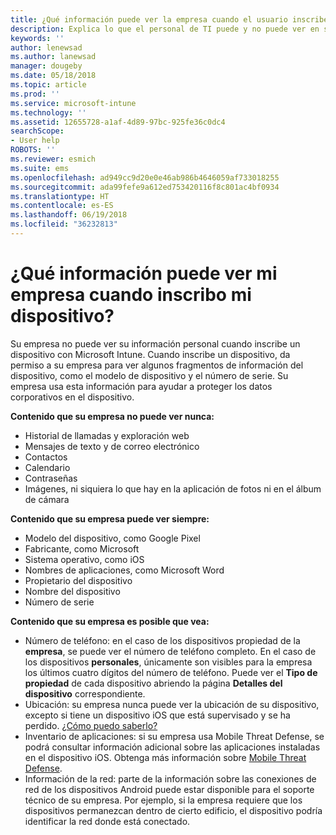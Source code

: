 ```yaml
---
title: ¿Qué información puede ver la empresa cuando el usuario inscribe el dispositivo?
description: Explica lo que el personal de TI puede y no puede ver en su dispositivo administrado.
keywords: ''
author: lenewsad
ms.author: lanewsad
manager: dougeby
ms.date: 05/18/2018
ms.topic: article
ms.prod: ''
ms.service: microsoft-intune
ms.technology: ''
ms.assetid: 12655728-a1af-4d89-97bc-925fe36c0dc4
searchScope:
- User help
ROBOTS: ''
ms.reviewer: esmich
ms.suite: ems
ms.openlocfilehash: ad949cc9d20e0e46ab986b4646059af733018255
ms.sourcegitcommit: ada99fefe9a612ed753420116f8c801ac4bf0934
ms.translationtype: HT
ms.contentlocale: es-ES
ms.lasthandoff: 06/19/2018
ms.locfileid: "36232813"
---
```

# <a name="what-information-can-my-company-see-when-i-enroll-my-device"></a>¿Qué información puede ver mi empresa cuando inscribo mi dispositivo?

Su empresa no puede ver su información personal cuando inscribe un dispositivo con Microsoft Intune. Cuando inscribe un dispositivo, da permiso a su empresa para ver algunos fragmentos de información del dispositivo, como el modelo de dispositivo y el número de serie. Su empresa usa esta información para ayudar a proteger los datos corporativos en el dispositivo.

**Contenido que su empresa no puede ver nunca:**

- Historial de llamadas y exploración web
- Mensajes de texto y de correo electrónico
- Contactos
- Calendario
-   Contraseñas
- Imágenes, ni siquiera lo que hay en la aplicación de fotos ni en el álbum de cámara

**Contenido que su empresa puede ver siempre:**

- Modelo del dispositivo, como Google Pixel
- Fabricante, como Microsoft
- Sistema operativo, como iOS
- Nombres de aplicaciones, como Microsoft Word
- Propietario del dispositivo
- Nombre del dispositivo
- Número de serie

**Contenido que su empresa es posible que vea:**

-  Número de teléfono: en el caso de los dispositivos propiedad de la **empresa**, se puede ver el número de teléfono completo. En el caso de los dispositivos **personales**, únicamente son visibles para la empresa los últimos cuatro dígitos del número de teléfono. Puede ver el **Tipo de propiedad** de cada dispositivo abriendo la página **Detalles del dispositivo** correspondiente.
-  Ubicación: su empresa nunca puede ver la ubicación de su dispositivo, excepto si tiene un dispositivo iOS que está supervisado y se ha perdido. [¿Cómo puedo saberlo?](https://go.microsoft.com/fwlink/?linkid=853816)
- Inventario de aplicaciones: si su empresa usa Mobile Threat Defense, se podrá consultar información adicional sobre las aplicaciones instaladas en el dispositivo iOS. Obtenga más información sobre [Mobile Threat Defense](you-are-prompted-to-install-mtd-ios.md).
- Información de la red: parte de la información sobre las conexiones de red de los dispositivos Android puede estar disponible para el soporte técnico de su empresa. Por ejemplo, si la empresa requiere que los dispositivos permanezcan dentro de cierto edificio, el dispositivo podría identificar la red donde está conectado. 
